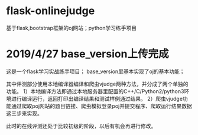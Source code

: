 # flask-onlinejudge
基于flask,bootstrap框架的oj网站；python学习练手项目

# 2019/4/27 base_version上传完成
这是一个flask学习实战练手项目；
base_version里基本实现了oj的基本功能；

其中评测部分使用本地编译器编译和爬虫vjudge两种方法，并分成了两个单独的功能。
1）本地编译方法即通过本地服务器里配置的C++/C/Python2/python3环境进行编译运行，返回打印出编译结果和测试样例通过结果。
2）爬虫vjudge功能通过爬取poj网站的题目链接、爬虫模拟登录poj并提交程序、爬取运行结果数据这三步来实现。

此时的在线评测还处于比较初级的阶段，以后有机会再进行修改。
